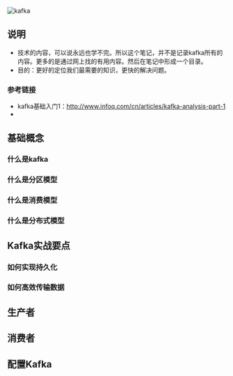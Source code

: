 ![kafka](https://github.com/MagnetoWang/ideas-I-guess/blob/master/markdown-for-document-organization-management/manage-pictures/kafka.png)



## 说明

- 技术的内容，可以说永远也学不完。所以这个笔记，并不是记录kafka所有的内容。更多的是通过网上找的有用内容。然后在笔记中形成一个目录。
- 目的：更好的定位我们最需要的知识，更快的解决问题。

### 参考链接

- kafka基础入门1：http://www.infoq.com/cn/articles/kafka-analysis-part-1
- 





## 基础概念

### 什么是kafka



### 什么是分区模型





### 什么是消费模型



### 什么是分布式模型





## Kafka实战要点

### 如何实现持久化





### 如何高效传输数据



## 生产者





## 消费者





## 配置Kafka



   



